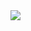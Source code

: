 <picture>
  <source
    srcset="https://github-readme-stats.vercel.app/api?username=Rafael3323&show_icons=true&theme=dracula"
    media="(prefers-color-scheme:dracula)"
  />
  <source
    srcset="https://github-readme-stats.vercel.app/api?username=Rafael3323&show_icons=true"
    media="(prefers-color-scheme: dracula), (prefers-color-scheme: no-preference)"
  />
  <img src="https://github-readme-stats.vercel.app/api?username=Rafael3323&show_icons=true" />
</picture>
